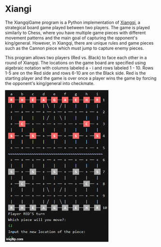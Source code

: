 # Xiangi

The XiangqiGame program is a Python implementation of [Xiangqi](https://en.wikipedia.org/wiki/Xiangqi), a strategical board game played between two players. The game is played similarly to Chess, where you have multiple game pieces with different movement patterns and the main goal of capturing the opponent's king/general. However, in Xiangqi, there are unique rules and game pieces such as the Cannon piece which must jump to capture enemy pieces. 

This program allows two players (Red vs. Black) to face each other in a round of Xiangqi. The locations on the game board are specified using algebraic notation with columns labeled a - i and rows labeled 1 - 10. Rows 1-5 are on the Red side and rows 6-10 are on the Black side. Red is the starting player and the game is over once a player wins the game by forcing the opponent's king/general into checkmate.

![xiangqi_gameplay](demo/demo_gif.gif)
